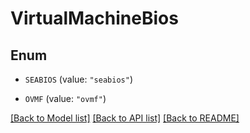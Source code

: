# VirtualMachineBios

## Enum


* `SEABIOS` (value: `"seabios"`)

* `OVMF` (value: `"ovmf"`)


[[Back to Model list]](../README.md#documentation-for-models) [[Back to API list]](../README.md#documentation-for-api-endpoints) [[Back to README]](../README.md)


